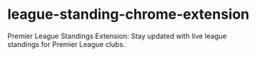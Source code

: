 # league-standing-chrome-extension
Premier League Standings Extension: Stay updated with live league standings for Premier League clubs.
